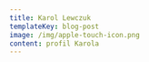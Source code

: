 ```yaml
---
title: Karol Lewczuk
templateKey: blog-post
image: /img/apple-touch-icon.png
content: profil Karola
---
```


